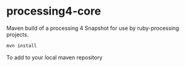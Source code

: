 # processing4-core
Maven build of a processing 4 Snapshot for use by ruby-processing projects.
```bash
mvn install
```
To add to your local maven repository

